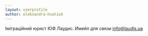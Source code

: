 ```yaml
---
layout: userprofile
author: oleksandra-hnatiuk
---
```

Іміграційний юрист ЮФ Лаудис. Имейл для связи info@laudis.ua
